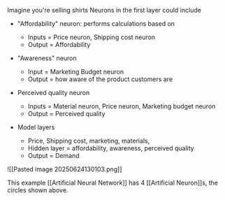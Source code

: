 
Imagine you're selling shirts
Neurons in the first layer could include
* "Affordability" neuron: performs calculations based on 
	* Inputs = Price neuron, Shipping cost neuron
	* Output = Affordability
* "Awareness" neuron
	* Input = Marketing Budget neuron
	* Output = how aware of the product customers are
* Perceived quality neuron
	* Inputs = Material neuron, Price neuron, Marketing budget neuron
	* Output = Perceived quality

* Model layers
	* Price, Shipping cost, marketing, materials, 
	* Hidden layer = affordability, awareness, perceived quality
	* Output = Demand

![[Pasted image 20250624130103.png]]

This example [[Artificial Neural Network]] has 4 [[Artificial Neuron]]s, the circles shown above. 
